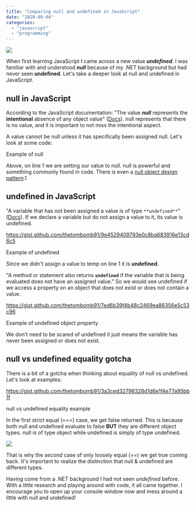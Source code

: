 ```yaml
---
title: "Comparing null and undefined in JavaScript"
date: "2020-09-04"
categories: 
  - "javascript"
  - "programming"
---
```


![](/images/ForPosts/null.png)

When first learning JavaScript I came across a new value _**undefined**_. I was familiar with and understood _**null**_ because of my .NET background but had never seen **undefined**. Let's take a deeper look at null and undefined in JavaScript.

## null in JavaScript

According to the JavaScript documentation: "The value _**null**_ represents the **intentional** absence of any object value" ([Docs](https://developer.mozilla.org/en-US/docs/Web/JavaScript/Reference/Global_Objects/null)). null represents that there is no value, and it is important to not miss the intentional aspect.

A value cannot be null unless it has specifically been assigned null. Let's look at some code:

<script src="https://gist.github.com/thetombomb91/4e107ffcac0d9f1d0c47d05bedf29dc8.js"></script>
Example of null

Above, on line 1 we are setting our value to null. null is powerful and something commonly found in code. There is even a [null object design pattern](https://sourcemaking.com/design_patterns/null_object).1

## undefined in JavaScript

"A variable that has not been assigned a value is of type `**undefined**`" ([Docs](https://developer.mozilla.org/en-US/docs/Web/JavaScript/Reference/Global_Objects/undefined)). If we declare a variable but do not assign a value to it, its value is undefined.

https://gist.github.com/thetombomb91/9e4529409793e0c8ba683916e13cd6c5

Example of undefined

Since we didn't assign a value to temp on line 1 it is **undefined**.

"A method or statement also returns **`undefined`** if the variable that is being evaluated does not have an assigned value." So we would see undefined if we access a property on an object that does not exist or does not contain a value.

https://gist.github.com/thetombomb91/7ed6b39f4b48c2469ea86356e5c53c96

Example of undefined object property

We don't need to be scared of undefined it just means the variable has never been assigned or does not exist.

## null vs undefined equality gotcha

There is a bit of a gotcha when thinking about equality of null vs undefined. Let's look at examples:

https://gist.github.com/thetombomb91/3a3ced32798328d1d6e1f4e77a95bb1f

null vs undefined equality example

In the first strict equal (===) case, we get false returned. This is because both null and undefined evaluate to false **BUT** they are different object types. null is of type object while undefined is simply of type undefined.

![](/images/ForPosts/pngfuel.com_.png)

That is why the second case of only loosely equal (==) we get true coming back. It's important to realize the distinction that null & undefined are different types.

Having come from a .NET background I had not seen _undefined_ before. With a little research and playing around with code, it all came together. I encourage you to open up your console window now and mess around a little with null and undefined!
